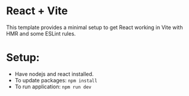 # React + Vite

This template provides a minimal setup to get React working in Vite with HMR and some ESLint rules.

# Setup:

- Have nodejs and react installed.
- To update packages: `npm install`
- To run application: `npm run dev`
